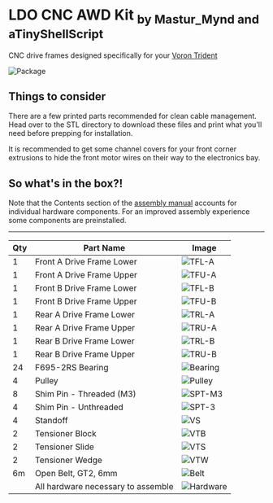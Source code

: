 # LDO CNC AWD Kit <sub>by Mastur_Mynd and aTinyShellScript</sub>
CNC drive frames designed specifically for your [Voron Trident](https://github.com/VoronDesign/Voron-Trident)

![Package](IMG/Package.jpg)

## Things to consider
There are a few printed parts recommended for clean cable management. Head over to the STL directory to download these files and print what you'll need before prepping for installation.

It is recommended to get some channel covers for your front corner extrusions to hide the front motor wires on their way to the electronics bay.

## So what's in the box?!
Note that the Contents section of the [assembly manual](assembly_manual.pdf) accounts for individual hardware components. For an improved assembly experience some components are preinstalled.

---
| Qty | Part Name | Image |
| --- | --- | --- |
| 1 | Front A Drive Frame Lower | ![TFL-A](IMG/TFL-A.jpg) |
| 1 | Front A Drive Frame Upper | ![TFU-A](IMG/TFU-A.jpg) |
| 1 | Front B Drive Frame Lower | ![TFL-B](IMG/TFL-B.jpg) |
| 1 | Front B Drive Frame Upper | ![TFU-B](IMG/TFU-B.jpg) |
| 1 | Rear A Drive Frame Lower | ![TRL-A](IMG/TRL-A.jpg) |
| 1 | Rear A Drive Frame Upper | ![TRU-A](IMG/TRU-A.jpg) |
| 1 | Rear B Drive Frame Lower | ![TRL-B](IMG/TRL-B.jpg) |
| 1 | Rear B Drive Frame Upper | ![TRU-B](IMG/TRU-B.jpg) |
| 24 | F695-2RS Bearing | ![Bearing](IMG/Bearing.jpg) |
| 4 | Pulley | ![Pulley](IMG/Pulley.jpg) |
| 8 | Shim Pin - Threaded (M3) | ![SPT-M3](IMG/SPT-M3.jpg) |
| 4 | Shim Pin - Unthreaded | ![SPT-3](IMG/SPT-3.jpg) |
| 4 | Standoff | ![VS](IMG/VS.jpg) |
| 2 | Tensioner Block | ![VTB](IMG/VTB.jpg) |
| 2 | Tensioner Slide | ![VTS](IMG/VTS.jpg) |
| 2 | Tensioner Wedge | ![VTW](IMG/VTW.jpg) |
| 6m | Open Belt, GT2, 6mm | ![Belt](IMG/Belt.jpg) |
| | All hardware necessary to assemble | ![Hardware](IMG/Hardware.jpg) |